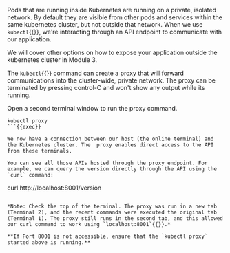 Pods that are running inside Kubernetes are running on a private, isolated network.
By default they are visible from other pods and services within the same kubernetes cluster, but not outside that network.
When we use `kubectl`{{}}, we're interacting through an API endpoint to communicate with our application.

We will cover other options on how to expose your application outside the kubernetes cluster in Module 3.

The `kubectl`{{}} command can create a proxy that will forward communications into the cluster-wide, private network. The proxy can be terminated by pressing control-C and won't show any output while its running. 

Open a second terminal window to run the proxy command.
```
kubectl proxy
```{{exec}}

We now have a connection between our host (the online terminal) and the Kubernetes cluster. The  proxy enables direct access to the API from these terminals.

You can see all those APIs hosted through the proxy endpoint. For example, we can query the version directly through the API using the `curl` command:

```
curl http://localhost:8001/version
```{{exec}}

*Note: Check the top of the terminal. The proxy was run in a new tab (Terminal 2), and the recent commands were executed the original tab (Terminal 1). The proxy still runs in the second tab, and this allowed our curl command to work using `localhost:8001`{{}}.*

**If Port 8001 is not accessible, ensure that the `kubectl proxy` started above is running.**